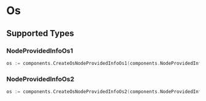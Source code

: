 # Os


## Supported Types

### NodeProvidedInfoOs1

```go
os := components.CreateOsNodeProvidedInfoOs1(components.NodeProvidedInfoOs1{/* values here */})
```

### NodeProvidedInfoOs2

```go
os := components.CreateOsNodeProvidedInfoOs2(components.NodeProvidedInfoOs2{/* values here */})
```

